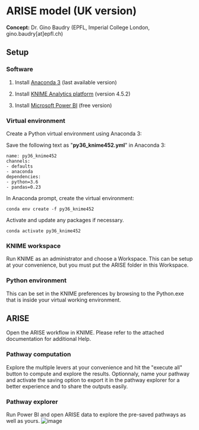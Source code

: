 # ARISE model (UK version)

**Concept:**
Dr. Gino Baudry (EPFL, Imperial College London, gino.baudry[at]epfl.ch)

## Setup

### Software

1. Install 
<a href="https://www.anaconda.com/" target="_blank">Anaconda 3</a> (last available version)

2. Install 
<a href="https://www.knime.com/downloads" target="_blank">KNIME Analytics platform</a> (version 4.5.2)

3. Install 
<a href="https://powerbi.microsoft.com/en-gb/downloads/" target="_blank">Microsoft Power BI</a> (free version)

### Virtual environment

Create a Python virtual environment using Anaconda 3:

Save the following text as "__py36_knime452.yml__" in Anaconda 3: 

```
name: py36_knime452
channels:
- defaults
- anaconda
dependencies:
- python=3.6      
- pandas=0.23         
```
In Anaconda prompt, create the virtual environment: 

```
conda env create -f py36_knime452
```

Activate and update any packages if necessary.

```
conda activate py36_knime452
```
### KNIME workspace
Run KNIME as an administrator and choose a Workspace. This can be setup at your convenience, but you must put the ARISE folder in this Workspace. 
### Python environment
This can be set in the KNIME preferences by browsing to the Python.exe that is inside your virtual working environment.

## ARISE
Open the ARISE workflow in KNIME. Please refer to the attached documentation for additional Help.
### Pathway computation
Explore the multiple levers at your convenience and hit the "execute all" button to compute and explore the results.
Optionnaly, name your pathway and activate the saving option to export it in the pathway explorer for a better experience and to share the outputs easily.

### Pathway explorer
Run Power BI and open ARISE data to explore the pre-saved pathways as well as yours.
![image](https://user-images.githubusercontent.com/65652803/189122239-7b357760-d06d-480e-8813-af449738f20c.png)
